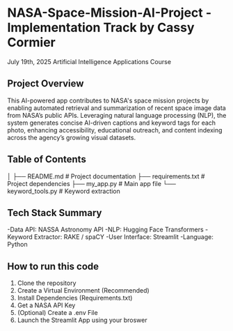 # NASA-Space-Mission-AI-Project - Implementation Track by Cassy Cormier
July 19th, 2025
Artificial Intelligence Applications Course

## Project Overview
This AI-powered app contributes to NASA's space mission projects by enabling automated retrieval and summarization of recent space image data from NASA’s public APIs. Leveraging natural language processing (NLP), the system generates concise AI-driven captions and keyword tags for each photo, enhancing accessibility, educational outreach, and content indexing across the agency’s growing visual datasets.

## Table of Contents
│
├── README.md           # Project documentation
├── requirements.txt    # Project dependencies
├── my_app.py           # Main app file
└── keyword_tools.py    # Keyword extraction

## Tech Stack Summary
-Data API: NASSA Astronomy API
-NLP: Hugging Face Transformers
-Keyword Extractor: RAKE / spaCY
-User Interface: Streamlit
-Language: Python

## How to run this code
1. Clone the repository
2. Create a Virtual Environment (Recommended)
3. Install Dependencies (Requirements.txt)
4. Get a NASA API Key
5. (Optional) Create a .env File
6. Launch the Streamlit App using your broswer